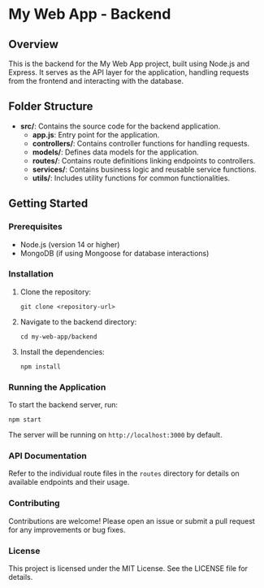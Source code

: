 # My Web App - Backend

## Overview
This is the backend for the My Web App project, built using Node.js and Express. It serves as the API layer for the application, handling requests from the frontend and interacting with the database.

## Folder Structure
- **src/**: Contains the source code for the backend application.
  - **app.js**: Entry point for the application.
  - **controllers/**: Contains controller functions for handling requests.
  - **models/**: Defines data models for the application.
  - **routes/**: Contains route definitions linking endpoints to controllers.
  - **services/**: Contains business logic and reusable service functions.
  - **utils/**: Includes utility functions for common functionalities.

## Getting Started

### Prerequisites
- Node.js (version 14 or higher)
- MongoDB (if using Mongoose for database interactions)

### Installation
1. Clone the repository:
   ```
   git clone <repository-url>
   ```
2. Navigate to the backend directory:
   ```
   cd my-web-app/backend
   ```
3. Install the dependencies:
   ```
   npm install
   ```

### Running the Application
To start the backend server, run:
```
npm start
```
The server will be running on `http://localhost:3000` by default.

### API Documentation
Refer to the individual route files in the `routes` directory for details on available endpoints and their usage.

### Contributing
Contributions are welcome! Please open an issue or submit a pull request for any improvements or bug fixes.

### License
This project is licensed under the MIT License. See the LICENSE file for details.